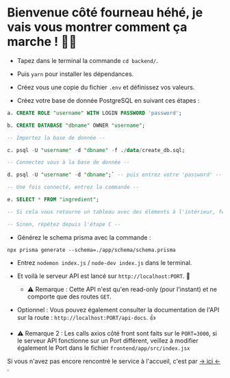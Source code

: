# Bienvenue côté fourneau héhé, je vais vous montrer comment ça marche ! 🧑‍🍳

- Tapez dans le terminal la commande `cd backend/`.

- Puis `yarn` pour installer les dépendances.

- Créez vous une copie du fichier `.env` et définissez vos valeurs.

- Créez votre base de donnée PostgreSQL en suivant ces étapes :

```sql
a. CREATE ROLE "username" WITH LOGIN PASSWORD 'password';

b. CREATE DATABASE "dbname" OWNER "username";

-- Importez la base de donnée --

c. psql -U "username" -d "dbname" -f ./data/create_db.sql;

-- Connectez vous à la base de donnée --

d. psql -U "username" -d "dbname";` -- puis entrez votre 'password' --

-- Une fois connecté, entrez la commande --

e. SELECT * FROM "ingredient";

-- Si cela vous retourne un tableau avec des éléments à l'intérieur, féliciations vous avez importé la base de donnée ! --

-- Sinon, répétez depuis l'étape C --
```

- Générez le schema prisma avec la commande  :

`npx prisma generate --schema=./app/schema/schema.prisma`

- Entrez `nodemon index.js` / `node-dev index.js` dans le terminal.

- Et voilà le serveur API est lancé sur `http://localhost:PORT`. :rocket:
  - :warning: Remarque : Cette API n'est qu'en read-only (pour l'instant) et ne comporte que des routes `GET`.
  
- Optionnel : Vous pouvez également consulter la documentation de l'API sur la route : `http://localhost:PORT/api-docs`. :thumbsup:

- :warning: Remarque 2 : Les calls axios côté front sont faits sur le `PORT=3000`, si le serveur API fonctionne sur un Port différent, veillez à modifier également le Port dans le fichier `frontend/app/src/index.jsx`

Si vous n'avez pas encore rencontré le service à l'accueil, c'est par <a href="./../frontend/README.md"> -> ici <- </a>.
